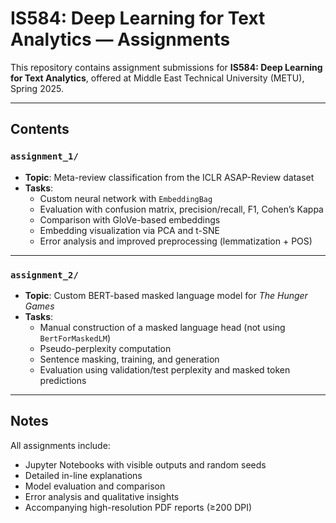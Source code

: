 # IS584: Deep Learning for Text Analytics — Assignments

This repository contains assignment submissions for **IS584: Deep Learning for Text Analytics**, offered at Middle East Technical University (METU), Spring 2025.

---

## Contents

### `assignment_1/`
- **Topic**: Meta-review classification from the ICLR ASAP-Review dataset
- **Tasks**:
  - Custom neural network with `EmbeddingBag`
  - Evaluation with confusion matrix, precision/recall, F1, Cohen’s Kappa
  - Comparison with GloVe-based embeddings
  - Embedding visualization via PCA and t-SNE
  - Error analysis and improved preprocessing (lemmatization + POS)

---

### `assignment_2/`
- **Topic**: Custom BERT-based masked language model for *The Hunger Games*
- **Tasks**:
  - Manual construction of a masked language head (not using `BertForMaskedLM`)
  - Pseudo-perplexity computation
  - Sentence masking, training, and generation
  - Evaluation using validation/test perplexity and masked token predictions

---

## Notes

All assignments include:
- Jupyter Notebooks with visible outputs and random seeds
- Detailed in-line explanations
- Model evaluation and comparison
- Error analysis and qualitative insights
- Accompanying high-resolution PDF reports (≥200 DPI)
